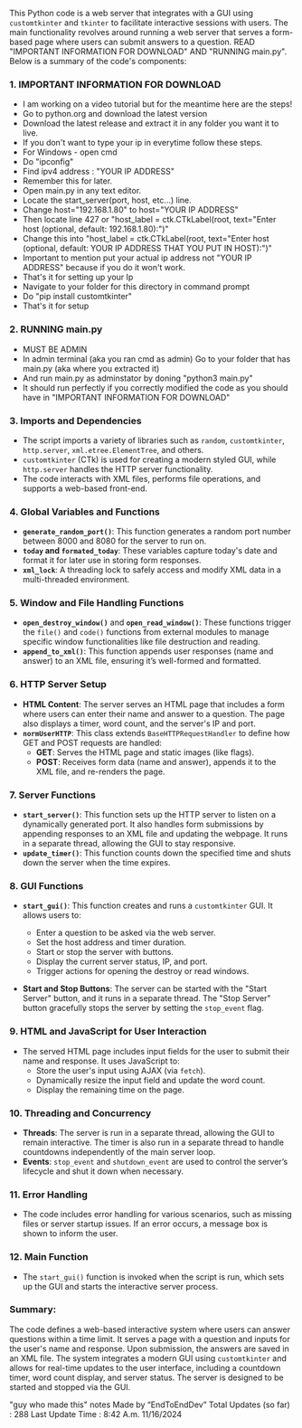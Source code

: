 This Python code is a web server that integrates with a GUI using `customtkinter` and `tkinter` to facilitate interactive sessions with users. The main functionality revolves around running a web server that serves a form-based page where users can submit answers to a question. READ "IMPORTANT INFORMATION FOR DOWNLOAD" AND "RUNNING main.py". Below is a summary of the code's components:


### 1. **IMPORTANT INFORMATION FOR DOWNLOAD**
   - I am working on a video tutorial but for the meantime here are the steps!
   - Go to python.org and download the latest version
   - Download the latest release and extract it in any folder you want it to live.
   - If you don't want to type your ip in everytime follow these steps.
   - For Windows - open cmd
   - Do "ipconfig"
   - Find ipv4 address :        "YOUR IP ADDRESS"
   - Remember this for later.
   - Open main.py in any text editor.
   - Locate the start_server(port, host, etc...) line.
   - Change host="192.168.1.80" to host="YOUR IP ADDRESS"
   - Then locate line 427 or "host_label = ctk.CTkLabel(root, text="Enter host (optional, default: 192.168.1.80):")"
   - Change this into "host_label = ctk.CTkLabel(root, text="Enter host (optional, default: YOUR IP ADDRESS THAT YOU PUT IN HOST):")"
   - Important to mention put your actual ip address not "YOUR IP ADDRESS" because if you do it won't work.
   - That's it for setting up your Ip
   - Navigate to your folder for this directory in command prompt
   - Do "pip install customtkinter"
   - That's it for setup

### 2. **RUNNING main.py**
   - MUST BE ADMIN
   - In admin terminal (aka you ran cmd as admin) Go to your folder that has main.py (aka where you extracted it)
   - And run main.py as adminstator by doning "python3 main.py"
   - It should run perfectly if you correctly modified the code as you should have in "IMPORTANT INFORMATION FOR DOWNLOAD"

### 3. **Imports and Dependencies**
   - The script imports a variety of libraries such as `random`, `customtkinter`, `http.server`, `xml.etree.ElementTree`, and others.
   - `customtkinter` (CTk) is used for creating a modern styled GUI, while `http.server` handles the HTTP server functionality.
   - The code interacts with XML files, performs file operations, and supports a web-based front-end.

### 4. **Global Variables and Functions**
   - **`generate_random_port()`**: This function generates a random port number between 8000 and 8080 for the server to run on.
   - **`today` and `formated_today`**: These variables capture today's date and format it for later use in storing form responses.
   - **`xml_lock`**: A threading lock to safely access and modify XML data in a multi-threaded environment.

### 5. **Window and File Handling Functions**
   - **`open_destroy_window()`** and **`open_read_window()`**: These functions trigger the `file()` and `code()` functions from external modules to manage specific window functionalities like file destruction and reading.
   - **`append_to_xml()`**: This function appends user responses (name and answer) to an XML file, ensuring it’s well-formed and formatted.

### 6. **HTTP Server Setup**
   - **HTML Content**: The server serves an HTML page that includes a form where users can enter their name and answer to a question. The page also displays a timer, word count, and the server's IP and port.
   - **`normUserHTTP`**: This class extends `BaseHTTPRequestHandler` to define how GET and POST requests are handled:
     - **GET**: Serves the HTML page and static images (like flags).
     - **POST**: Receives form data (name and answer), appends it to the XML file, and re-renders the page.

### 7. **Server Functions**
   - **`start_server()`**: This function sets up the HTTP server to listen on a dynamically generated port. It also handles form submissions by appending responses to an XML file and updating the webpage. It runs in a separate thread, allowing the GUI to stay responsive.
   - **`update_timer()`**: This function counts down the specified time and shuts down the server when the time expires.

### 8. **GUI Functions**
   - **`start_gui()`**: This function creates and runs a `customtkinter` GUI. It allows users to:
     - Enter a question to be asked via the web server.
     - Set the host address and timer duration.
     - Start or stop the server with buttons.
     - Display the current server status, IP, and port.
     - Trigger actions for opening the destroy or read windows.

   - **Start and Stop Buttons**: The server can be started with the "Start Server" button, and it runs in a separate thread. The "Stop Server" button gracefully stops the server by setting the `stop_event` flag.

### 9. **HTML and JavaScript for User Interaction**
   - The served HTML page includes input fields for the user to submit their name and response. It uses JavaScript to:
     - Store the user's input using AJAX (via `fetch`).
     - Dynamically resize the input field and update the word count.
     - Display the remaining time on the page.
   
### 10. **Threading and Concurrency**
   - **Threads**: The server is run in a separate thread, allowing the GUI to remain interactive. The timer is also run in a separate thread to handle countdowns independently of the main server loop.
   - **Events**: `stop_event` and `shutdown_event` are used to control the server’s lifecycle and shut it down when necessary.

### 11. **Error Handling**
   - The code includes error handling for various scenarios, such as missing files or server startup issues. If an error occurs, a message box is shown to inform the user.

### 12. **Main Function**
   - The `start_gui()` function is invoked when the script is run, which sets up the GUI and starts the interactive server process.

### Summary:
The code defines a web-based interactive system where users can answer questions within a time limit. It serves a page with a question and inputs for the user's name and response. Upon submission, the answers are saved in an XML file. The system integrates a modern GUI using `customtkinter` and allows for real-time updates to the user interface, including a countdown timer, word count display, and server status. The server is designed to be started and stopped via the GUI.

"guy who made this" notes Made by “EndToEndDev” 
Total Updates (so far) : 288
Last Update Time : 8:42 A.m. 11/16/2024
